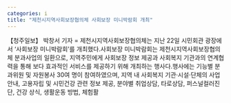 ```yaml
---
categories: i
title: "제천시지역사회보장협의체 사회보장 미니박람회 개최"
---
```

【청주일보】 박창서 기자 = 제천시지역사회보장협의체는 지난 22일 시민회관 광장에서 ‘사회보장 미니박람회’를 개최했다.사회보장 미니박람회는 제천시지역사회보장협의체 분과사업의 일환으로, 지역주민에게 사회보장 정보 제공과 사회복지 기관과의 연계협력을 통해 보다 효과적인 서비스를 제공하기 위해 개최하는 행사다.행사에는 기능별 분과위원 및 자원봉사 30여 명이 참여하였으며, 지역 내 사회복지 기관·시설·단체의 사업 안내, 고용자립 및 시민건강 관련 정보 제공, 분야별 취업상담, 타로상담, 퍼스널컬러진단, 건강 상식, 생활운동 방법, 체험활